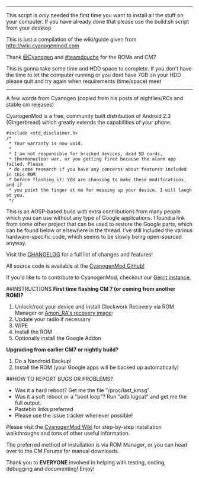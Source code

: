 -------------------------
This script is *only* needed the first time you want to install all the stuff on your computer. If you have already done that please use the build.sh script from your desktop

This is just a compilation of the wiki/guide given from http://wiki.cyanogenmod.com

Thank [@Cyanogen](http://twitter.com/cyanogen) and [#teamdouche](http://search.twitter.com/search?q=%23teamdouche) for the ROMs and CM7

This is gonna take some time and HDD space to complete. If you don't have the time to let the computer running or you dont have 7GB on your HDD please quit and try again when requirements (time/space) meet

-------------------------

A few words from Cyanogen (copied from his posts of nightlies/RCs and stable cm releases)

CyanogenMod is a free, community built distribution of Android 2.3 (Gingerbread) which greatly extends the capabilities of your phone.

    #include <std_disclaimer.h>
    /*
     * Your warranty is now void.
     *
     * I am not responsible for bricked devices, dead SD cards,
     * thermonuclear war, or you getting fired because the alarm app failed. Please
     * do some research if you have any concerns about features included in this ROM
     * before flashing it! YOU are choosing to make these modifications, and if
     * you point the finger at me for messing up your device, I will laugh at you.
     */
 
This is an AOSP-based build with extra contributions from many people which you can use without any type of Google applications. I found a link from some other project that can be used to restore the Google parts, which can be found below or elsewhere in the thread. I've still included the various hardware-specific code, which seems to be slowly being open-sourced anyway.

Visit the [CHANGELOG](http://cyanogenmod.com/changelog) for a full list of changes and features! 

All source code is available at the [CyanogenMod Github!](http://github.com/CyanogenMod)

If you'd like to to contribute to CyanogenMod, checkout our [Gerrit instance.](http://review.cyanogenmod.com/)


##INSTRUCTIONS
**First time flashing CM 7 (or coming from another ROM)?**

1. Unlock/root your device and install Clockwork Recovery via ROM Manager or [Amon_RA's recovery image](http://forum.xda-developers.com/showthread.php?t=611829):
3. Update your radio if necessary
4. WIPE
5. Install the ROM
6. Optionally install the Google Addon

**Upgrading from earlier CM7 or nightly build?**

1. Do a Nandroid Backup!
2. Install the ROM (your Google apps will be backed up automatically)

##HOW TO REPORT BUGS OR PROBLEMS?
- Was it a hard reboot? Get me the file "/proc/last_kmsg".
- Was it a soft reboot or a "boot loop"? Run "adb logcat" and get me the full output.
- Pastebin links preferred
- Please use the issue tracker whenever possible!

Please visit the [CyanogenMod Wiki](http://wiki.cyanogenmod.com/) for step-by-step installation walkthroughs and tons of other useful information.

The preferred method of installation is via ROM Manager, or you can head over to the CM Forums for manual downloads.

Thank you to **EVERYONE** involved in helping with testing, coding, debugging and documenting! Enjoy!